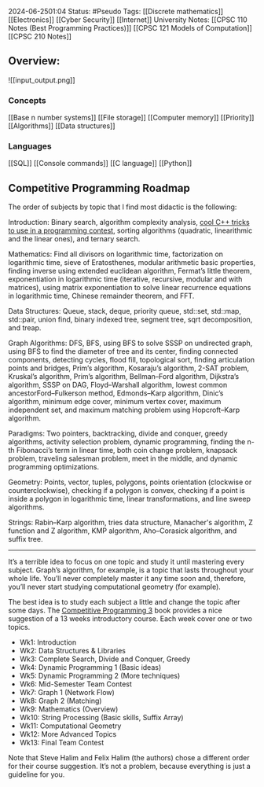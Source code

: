 2024-06-2501:04
Status: #Pseudo 
Tags: [[Discrete mathematics]] [[Electronics]] [[Cyber Security]] [[Internet]] 
University Notes: [[CPSC 110 Notes (Best Programming Practices)]] [[CPSC 121 Models of Computation]] [[CPSC 210 Notes]]

## Overview: 

![[input_output.png]]

### Concepts 
[[Base n number systems]]
[[File storage]]
[[Computer memory]]
[[Priority]]
[[Algorithms]]
[[Data structures]]
### Languages 
[[SQL]]
[[Console commands]]
[[C language]]
[[Python]]
## Competitive Programming Roadmap
The order of subjects by topic that I find most didactic is the following:

Introduction: Binary search, algorithm complexity analysis, [cool C++ tricks to use in a programming contest](https://www.quora.com/What-are-some-cool-C++-tricks-to-use-in-a-programming-contest/answer/Igor-496 "www.quora.com"), sorting algorithms (quadratic, linearithmic and the linear ones), and ternary search.

Mathematics: Find all divisors on logarithmic time, factorization on logarithmic time, sieve of Eratosthenes, modular arithmetic basic properties, finding inverse using extended euclidean algorithm, Fermat’s little theorem, exponentiation in logarithmic time (iterative, recursive, modular and with matrices), using matrix exponentiation to solve linear recurrence equations in logarithmic time, Chinese remainder theorem, and FFT.

Data Structures: Queue, stack, deque, priority queue, std::set, std::map, std::pair, union find, binary indexed tree, segment tree, sqrt decomposition, and treap.

Graph Algorithms: DFS, BFS, using BFS to solve SSSP on undirected graph, using BFS to find the diameter of tree and its center, finding connected components, detecting cycles, flood fill, topological sort, finding articulation points and bridges, Prim’s algorithm, Kosaraju’s algorithm, 2-SAT problem, Kruskal’s algorithm, Prim’s algorithm, Bellman–Ford algorithm, Dijkstra’s algorithm, SSSP on DAG, Floyd–Warshall algorithm, lowest common ancestorFord–Fulkerson method, Edmonds–Karp algorithm, Dinic’s algorithm, minimum edge cover, minimum vertex cover, maximum independent set, and maximum matching problem using Hopcroft–Karp algorithm.

Paradigms: Two pointers, backtracking, divide and conquer, greedy algorithms, activity selection problem, dynamic programming, finding the n-th Fibonacci’s term in linear time, both coin change problem, knapsack problem, traveling salesman problem, meet in the middle, and dynamic programming optimizations.

Geometry: Points, vector, tuples, polygons, points orientation (clockwise or counterclockwise), checking if a polygon is convex, checking if a point is inside a polygon in logarithmic time, linear transformations, and line sweep algorithms.

Strings: Rabin–Karp algorithm, tries data structure, Manacher's algorithm, Z function and Z algorithm, KMP algorithm, Aho–Corasick algorithm, and suffix tree.

---

It’s a terrible idea to focus on one topic and study it until mastering every subject. Graph’s algorithm, for example, is a topic that lasts throughout your whole life. You’ll never completely master it any time soon and, therefore, you’ll never start studying computational geometry (for example).

The best idea is to study each subject a little and change the topic after some days. The [Competitive Programming 3](https://cpbook.net/ "cpbook.net") book provides a nice suggestion of a 13 weeks introductory course. Each week cover one or two topics.

- Wk1: Introduction
- Wk2: Data Structures & Libraries
- Wk3: Complete Search, Divide and Conquer, Greedy
- Wk4: Dynamic Programming 1 (Basic ideas)
- Wk5: Dynamic Programming 2 (More techniques)
- Wk6: Mid-Semester Team Contest
- Wk7: Graph 1 (Network Flow)
- Wk8: Graph 2 (Matching)
- Wk9: Mathematics (Overview)
- Wk10: String Processing (Basic skills, Suffix Array)
- Wk11: Computational Geometry
- Wk12: More Advanced Topics
- Wk13: Final Team Contest

Note that Steve Halim and Felix Halim (the authors) chose a different order for their course suggestion. It’s not a problem, because everything is just a guideline for you.

